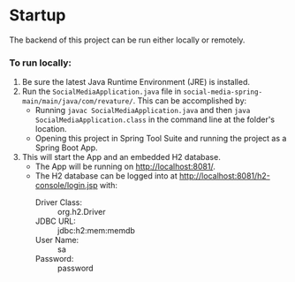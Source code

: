 # Startup

The backend of this project can be run either locally or remotely.

<h3>To run locally:</h3>
<ol type="1">
  <li>Be sure the latest Java Runtime Environment (JRE) is installed.</li>
  <li>Run the <code>SocialMediaApplication.java</code> file in <code>social-media-spring-main/main/java/com/revature/</code>. This can be accomplished by:
    <ul>
      <li>Running <code>javac SocialMediaApplication.java</code> and then <code>java SocialMediaApplication.class</code> in the command line at the folder's location.</li>
      <li>Opening this project in Spring Tool Suite and running the project as a Spring Boot App.
    </ul>
  </li>
  <li>This will start the App and an embedded H2 database.
    <ul>
      <li>The App will be running on <a href="http://localhost:8081/">http://localhost:8081/</a>.</li>
      <li>The H2 database can be logged into at <a href="http://localhost:8081/h2-console/login.jsp">http://localhost:8081/h2-console/login.jsp</a> with:
        <dl>
          <dt>Driver Class:</dt>
          <dd>org.h2.Driver</dd>
          <dt>JDBC URL:</dt>
          <dd>jdbc:h2:mem:memdb</dd>
          <dt>User Name:</dt>
          <dd>sa</dd>
          <dt>Password:</dt>
          <dd>password</dd>
</ol>
